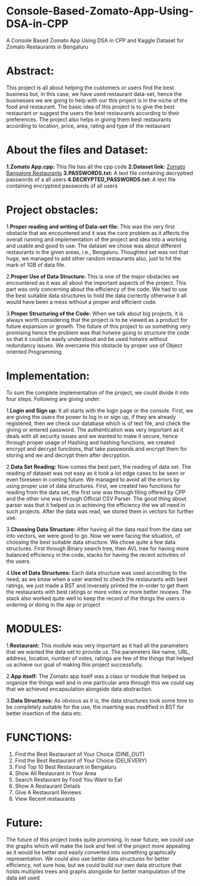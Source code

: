 # Console-Based-Zomato-App-Using-DSA-in-CPP
A Console Based Zomato App Using DSA in CPP and Kaggle Dataset for Zomato Restaurants in Bengaluru

# Abstract:
This project is all about helping the customers or users find the best business but, in this case, we have used restaurant data-set, hence the businesses we are going to help with our this
project is in the niche of the food and restaurant. The basic idea of this project is to give the best restaurant or suggest the users the best restaurants according to their preferences. The project also helps in giving them best restaurants according to location, price, area, rating and type of the restaurant

# About the files and Dataset:
**1.Zomato App.cpp:** This file has all the cpp code
**2.Dataset link:** [Zomato Bangalore Restaurants](https://www.kaggle.com/himanshupoddar/zomato-bangalore-restaurants) 
**3.PASSWORDS.txt:** A text file containing decryptred passwords of a all users
**4.DECRYPTED_PASSWORDS.txt:** A text file containing encryptred passwords of all users

# Project obstacles:

1.**Proper reading and writing of Data-set file:** This was the very first obstacle that we encountered and it was the core problem as it affects the overall running and implementation of the project and idea into a working and usable and good to use. The dataset we chose was about different restaurants in the given areas, i.e., Bengaluru. Thoughted set was not that huge, we managed to add other random restaurants also, just to hit the mark of 1GB of data file.

2.**Proper Use of Data Structure:**  This is one of the major obstacles we encountered as it was
all about the important aspects of the project. This part was only concerning about the efficiency of the code. We had to use the best suitable data structures to hold the data correctly otherwise it all would have been a mess without a proper and efficient code.

3.**Proper Structuring of the Code:** When we talk about big projects, it is always worth considering that the project is to be viewed as a product for future expansion or growth. The future of this project to us something very promising hence the problem was that hotwire going to structure the code so that it could be easily understood and be used hotwire without redundancy issues. We overcame this obstacle by proper use of Object
oriented Programming.

# Implementation:

To sum the complete implementation of the project, we could divide it into four steps. Following are giving under:

1.**Login and Sign up:** It all starts with the login page or the console. First, we are giving the users the power to log in or sign up, if they are already registered, then we check our database which is of text file, and check the giving or entered password. The authentication was very important as it deals with all security issues and we wanted to make it secure, hence through proper usage of Hashing and hashing functions, we created encrypt and decrypt functions, that take passwords and encrypt them for storing and we and decrypt them after decryption.

2.**Data Set Reading:** Now comes the best part, the reading of data set. The reading of dataset was not easy as it took a lot edge cases to be seen or even foreseen in coming future. We managed to avoid all the errors by using proper use of data structures. First, we created two functions for reading from the data set, the first one was through filing offered by CPP and the other one was through Official CSV Parser. The good thing about parser was that it helped us in achieving the efficiency the we all need in such projects. After the data was read, we stored them in vectors for further use.

3.**Choosing Data Structure:** After having all the data read from the data set into vectors, we were good to go. Now we were facing the situation, of choosing the best suitable data structure. We chose quite a few data structures. First through Binary search tree, then AVL tree for having more balanced efficiency in the code, stacks for having the recent activities of the users.

4.**Use of Data Structures:** Each data structure was used according to the need, as we know when a user wanted to check the restaurants with best ratings, we just made a BST and inversely printed the in-order to get them the restaurants with best ratings or more votes or more better reviews. The stack also worked quite well to keep the record of the things the users is ordering or doing in the app or project

# MODULES:
1.**Restaurant:** This module was very important as it had all the parameters that we wanted the data set to provide us. The parameters like name, URL, address, location, number of votes, ratings are few of the things that helped us achieve our goal of making this project
successfully.

2.**App itself:** The Zomato app itself was a class or module that helped us organize the things
well and in one particular area through this we could say that we achieved encapsulation alongside data abstraction.

3.**Data Structures:** As obvious as it is, the data structures took some time to be completely suitable for the use, the inserting was modified in BST for better insertion of the data etc.

# FUNCTIONS:
1. Find the Best Restaurant of Your Choice (DINE_OUT) 
2. Find the Best Restaurant of Your Choice (DELIEVERY)
3. Find Top 10 Best Restaurant in Bengaluru
4. Show All Restaurant in Your Area 
5. Search Restaurant by Food You Want to Eat 
7. Show A Restaurant Details
8. Give A Restaurant Reviews
9. View Recent restaurants

# Future:
The future of this project looks quite promising. In near future, we could use the graphs which will make the look and feel of the project more appealing as it would be better and easily converted into something graphically representation. We could also use better data structures for better efficiency, not sure how, but we could build our own data structure that holds multiples trees and graphs alongside for better manipulation of the data set used

